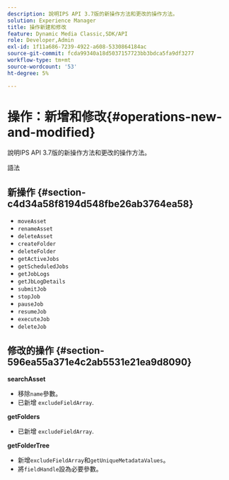 ```yaml
---
description: 說明IPS API 3.7版的新操作方法和更改的操作方法。
solution: Experience Manager
title: 操作新建和修改
feature: Dynamic Media Classic,SDK/API
role: Developer,Admin
exl-id: 1f11a686-7239-4922-a608-5330864184ac
source-git-commit: fcda99340a18d5037157723bb3bdca5fa9df3277
workflow-type: tm+mt
source-wordcount: '53'
ht-degree: 5%

---
```


# 操作：新增和修改{#operations-new-and-modified}

說明IPS API 3.7版的新操作方法和更改的操作方法。

語法

## 新操作 {#section-c4d34a58f8194d548fbe26ab3764ea58}

* `moveAsset`
* `renameAsset`
* `deleteAsset`
* `createFolder`
* `deleteFolder`
* `getActiveJobs`
* `getScheduledJobs`
* `getJobLogs`
* `getJbLogDetails`
* `submitJob`
* `stopJob`
* `pauseJob`
* `resumeJob`
* `executeJob`
* `deleteJob`

## 修改的操作 {#section-596ea55a371e4c2ab5531e21ea9d8090}

**searchAsset**

* 移除`name`參數。
* 已新增 `excludeFieldArray`.

**getFolders**

* 已新增 `excludeFieldArray`.

**getFolderTree**

* 新增`excludeFieldArray`和`getUniqueMetadataValues`。
* 將`fieldHandle`設為必要參數。

